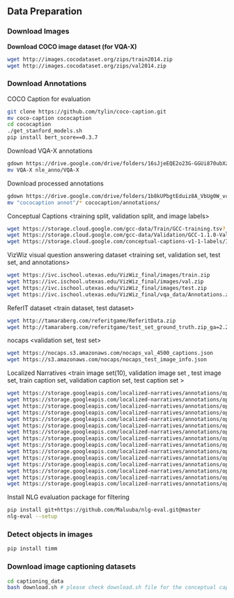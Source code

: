 ## Data Preparation

### Download Images 

**Download COCO image dataset (for VQA-X)**

~~~bash
wget http://images.cocodataset.org/zips/train2014.zip
wget http://images.cocodataset.org/zips/val2014.zip
~~~

### Download Annotations

COCO Caption for evaluation

~~~bash
git clone https://github.com/tylin/coco-caption.git
mv coco-caption cococaption
cd cococaption
./get_stanford_models.sh
pip install bert_score==0.3.7
~~~

Download VQA-X annotations

~~~bash
gdown https://drive.google.com/drive/folders/16sJjeEQE2o23G-GGUi870ubXzJjdRDua --folder
mv VQA-X nle_anno/VQA-X
~~~

Download processed annotations

~~~bash
gdown https://drive.google.com/drive/folders/1b8kUPbgtEduiz8A_VbUg0W_vca7PyXsZ --folder
mv "cococaption annot"/* cococaption/annotations/ 
~~~

Conceptual Captions
<training split, validation split, and image labels>
~~~bash
wget https://storage.cloud.google.com/gcc-data/Train/GCC-training.tsv?_ga=2.191230122.-1896153081.1529438250
wget https://storage.cloud.google.com/gcc-data/Validation/GCC-1.1.0-Validation.tsv?_ga=2.141047602.-1896153081.1529438250
wget https://storage.cloud.google.com/conceptual-captions-v1-1-labels/Image_Labels_Subset_Train_GCC-Labels-training.tsv?_ga=2.234395421.-20118413.1607637118
~~~
VizWiz visual question answering dataset 
<training set, validation set, test set, and annotations>
~~~bash
wget https://ivc.ischool.utexas.edu/VizWiz_final/images/train.zip
wget https://ivc.ischool.utexas.edu/VizWiz_final/images/val.zip
wget https://ivc.ischool.utexas.edu/VizWiz_final/images/test.zip
wget https://ivc.ischool.utexas.edu/VizWiz_final/vqa_data/Annotations.zip
~~~
ReferIT dataset
<train dataset, test dataset>
~~~bash
wget http://tamaraberg.com/referitgame/ReferitData.zip
wget http://tamaraberg.com/referitgame/test_set_ground_truth.zip_ga=2.234395421.-20118413.1607637118
~~~
nocaps
<validation set, test set>
~~~bash
wget https://nocaps.s3.amazonaws.com/nocaps_val_4500_captions.json
wget https://s3.amazonaws.com/nocaps/nocaps_test_image_info.json
~~~
Localized Narratives
<train image set(10), validation image set , test image set, train caption set, validation caption set, test caption set >
~~~bash
wget https://storage.googleapis.com/localized-narratives/annotations/open_images_train_v6_localized_narratives-00000-of-00010.jsonl
wget https://storage.googleapis.com/localized-narratives/annotations/open_images_train_v6_localized_narratives-00001-of-00010.jsonl
wget https://storage.googleapis.com/localized-narratives/annotations/open_images_train_v6_localized_narratives-00002-of-00010.jsonl
wget https://storage.googleapis.com/localized-narratives/annotations/open_images_train_v6_localized_narratives-00003-of-00010.jsonl
wget https://storage.googleapis.com/localized-narratives/annotations/open_images_train_v6_localized_narratives-00004-of-00010.jsonl
wget https://storage.googleapis.com/localized-narratives/annotations/open_images_train_v6_localized_narratives-00005-of-00010.jsonl
wget https://storage.googleapis.com/localized-narratives/annotations/open_images_train_v6_localized_narratives-00006-of-00010.jsonl
wget https://storage.googleapis.com/localized-narratives/annotations/open_images_train_v6_localized_narratives-00007-of-00010.jsonl
wget https://storage.googleapis.com/localized-narratives/annotations/open_images_train_v6_localized_narratives-00008-of-00010.jsonl
wget https://storage.googleapis.com/localized-narratives/annotations/open_images_train_v6_localized_narratives-00009-of-00010.jsonl
wget https://storage.googleapis.com/localized-narratives/annotations/open_images_validation_localized_narratives.jsonl
wget https://storage.googleapis.com/localized-narratives/annotations/open_images_test_localized_narratives.jsonl
wget https://storage.googleapis.com/localized-narratives/annotations/open_images_train_v6_captions.jsonl
wget https://storage.googleapis.com/localized-narratives/annotations/open_images_validation_captions.jsonl
wget https://storage.googleapis.com/localized-narratives/annotations/open_images_test_captions.jsonl
~~~

Install NLG evaluation package for filtering

~~~bash
pip install git+https://github.com/Maluuba/nlg-eval.git@master
nlg-eval --setup
~~~

### Detect objects in images

~~~bash
pip install timm
~~~

### Download image captioning datasets

~~~bash
cd captioning_data
bash download.sh # please check download.sh file for the conceptual captions dataset
~~~
